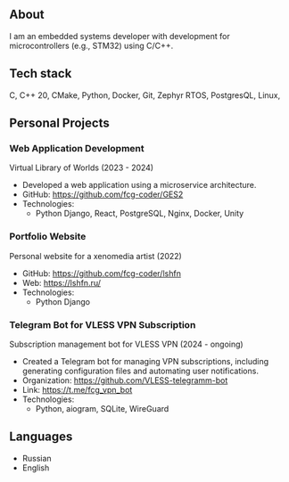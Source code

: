 ## About
I am an embedded systems developer with development for microcontrollers (e.g., STM32) using C/C++.  

## Tech stack
C, C++ 20, CMake, Python, Docker, Git, Zephyr RTOS, PostgresQL, Linux, 
 

## Personal Projects
### Web Application Development 
Virtual Library of Worlds (2023 - 2024)  
- Developed a web application using a microservice architecture. 
- GitHub: https://github.com/fcg-coder/GES2
- Technologies:  
	- Python Django, React, PostgreSQL, Nginx, Docker, Unity
### Portfolio Website
Personal website for a xenomedia artist (2022)
- GitHub: https://github.com/fcg-coder/lshfn
- Web: https://lshfn.ru/
- Technologies:  
	- Python Django

### Telegram Bot for VLESS VPN Subscription
Subscription management bot for VLESS VPN (2024 - ongoing)
- Created a Telegram bot for managing VPN subscriptions, including generating configuration files and automating user notifications.
- Organization: https://github.com/VLESS-telegramm-bot
- Link: https://t.me/fcg_vpn_bot
- Technologies:
  	- Python, aiogram, SQLite, WireGuard

## Languages
- Russian  
- English
